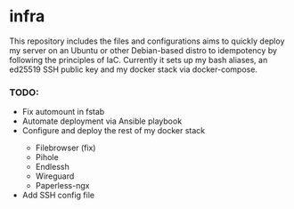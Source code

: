 <h1>infra</h1>
<p>This repository includes the files and configurations aims to quickly deploy my server on an Ubuntu or other Debian-based distro to idempotency by following the principles of IaC.<brA>
Currently it sets up my bash aliases, an ed25519 SSH public key and my docker stack via docker-compose.</p>

<h3>TODO:</h3>
<ul>
    <li> Fix automount in fstab</li>
    <li> Automate deployment via Ansible playbook</li>
    <li> Configure and deploy the rest of my docker stack </li>
    <ul>
        <li>Filebrowser (fix)</li>
        <li>Pihole</li>
        <li>Endlessh</li>
        <li>Wireguard</li>
        <li>Paperless-ngx</li>
    </ul>
    <li> Add SSH config file </li>
<ul>
